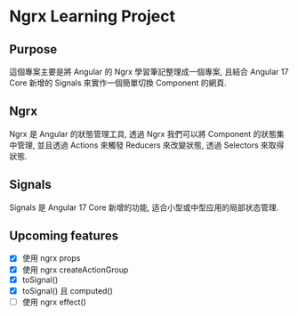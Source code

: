 # Ngrx Learning Project

## Purpose

這個專案主要是將 Angular 的 Ngrx 學習筆記整理成一個專案,
且結合 Angular 17 Core 新增的 Signals 來實作一個簡單切換 Component 的網頁.

## Ngrx

Ngrx 是 Angular 的狀態管理工具,
透過 Ngrx 我們可以將 Component 的狀態集中管理,
並且透過 Actions 來觸發 Reducers 來改變狀態,
透過 Selectors 來取得狀態.

## Signals

Signals 是 Angular 17 Core 新增的功能,
适合小型或中型应用的局部状态管理.

## Upcoming features

- [x] 使用 ngrx props
- [x] 使用 ngrx createActionGroup
- [x] toSignal()
- [x] toSignal() 且 computed()
- [ ] 使用 ngrx effect()
